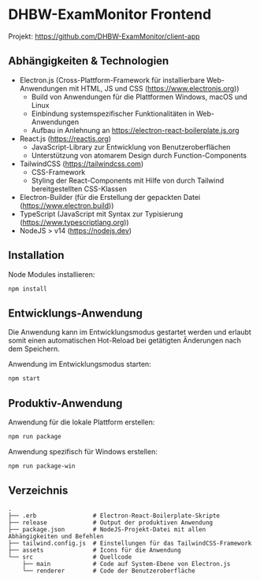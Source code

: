 # DHBW-ExamMonitor Frontend

Projekt: https://github.com/DHBW-ExamMonitor/client-app

## Abhängigkeiten & Technologien

- Electron.js (Cross-Plattform-Framework für installierbare Web-Anwendungen mit HTML, JS und CSS (https://www.electronjs.org))
  - Build von Anwendungen für die Plattformen Windows, macOS und Linux
  - Einbindung systemspezifischer Funktionalitäten in Web-Anwendungen
  - Aufbau in Anlehnung an https://electron-react-boilerplate.js.org
- React.js (https://reactjs.org)
  - JavaScript-Library zur Entwicklung von Benutzeroberflächen
  - Unterstützung von atomarem Design durch Function-Components
- TailwindCSS (https://tailwindcss.com)
  - CSS-Framework
  - Styling der React-Components mit Hilfe von durch Tailwind bereitgestellten CSS-Klassen
- Electron-Builder (für die Erstellung der gepackten Datei (https://www.electron.build))
- TypeScript (JavaScript mit Syntax zur Typisierung (https://www.typescriptlang.org))
- NodeJS > v14 (https://nodejs.dev)

## Installation

Node Modules installieren:

```bash
npm install
```

## Entwicklungs-Anwendung

Die Anwendung kann im Entwicklungsmodus gestartet werden und erlaubt somit einen automatischen Hot-Reload bei getätigten Änderungen nach dem Speichern.

Anwendung im Entwicklungsmodus starten:

```bash
npm start
```

## Produktiv-Anwendung

Anwendung für die lokale Plattform erstellen:

```bash
npm run package
```

Anwendung spezifisch für Windows erstellen:

```bash
npm run package-win
```

## Verzeichnis

```
.
├── .erb                # Electron-React-Boilerplate-Skripte
├── release             # Output der produktiven Anwendung
├── package.json        # NodeJS-Projekt-Datei mit allen Abhängigkeiten und Befehlen
├── tailwind.config.js  # Einstellungen für das TailwindCSS-Framework
├── assets              # Icons für die Anwendung
└── src                 # Quellcode
    ├── main            # Code auf System-Ebene von Electron.js
    └── renderer        # Code der Benutzeroberfläche
```
